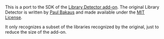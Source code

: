 This is a port to the SDK of the
[Library Detector add-on](https://addons.mozilla.org/en-US/firefox/addon/library-detector/).
The original Library Detector is written by
[Paul Bakaus](http://paulbakaus.com/) and made available under the
[MIT License](http://www.opensource.org/licenses/mit-license.php).

It only recognizes a subset of the libraries recognized by the original,
just to reduce the size of the add-on.
